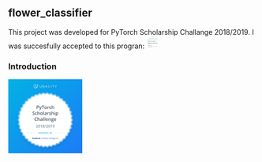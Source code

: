 ## flower_classifier

This project was developed for PyTorch Scholarship Challange 2018/2019. I was succesfully accepted to this progran: 
<img src="./assets/email.jpg" alt="Pytorch scholarship" style="width:25px;height:25px;">


### Introduction

<img src="./assets/pytorch-acceptance-badge.png" alt="Pytorch scholarship" style="width:150px;height:150px;">




